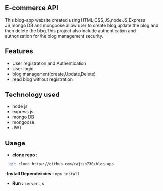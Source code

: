 ## E-commerce API

This blog-app website created using HTML,CSS,JS,node JS,Express JS,mongo DB and mongoose allow user to create blog,update the blog and then delete the blog.This project also include authentication and authorization for the blog management security.

## Features

- User registration and Authentication
- User login
- blog management(create,Update,Delete)
- read blog without registration
## Technology used

- node js
- express js
- mongo DB
- mongoose
- JWT

## Usage

- **clone repo :** <br>

```bash
  git clone https://github.com/rajesh730/blog-app
```

-**Install Dependencies :** `npm install`

- **Run :** `server.js`
